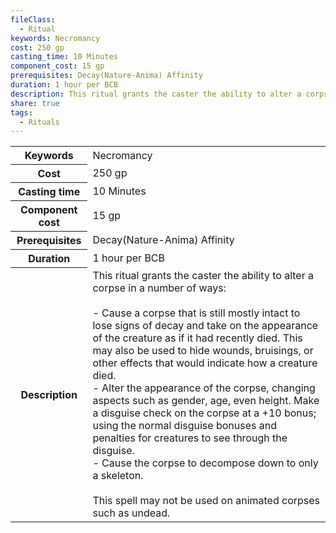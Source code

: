 ```yaml
---
fileClass:
  - Ritual
keywords: Necromancy
cost: 250 gp
casting_time: 10 Minutes
component_cost: 15 gp
prerequisites: Decay(Nature-Anima) Affinity
duration: 1 hour per BCB
description: This ritual grants the caster the ability to alter a corpse in a number of ways:<br><br>- Cause a corpse that is still mostly intact to lose signs of decay and take on the appearance of the creature as if it had recently died. This may also be used to hide wounds, bruisings, or other effects that would indicate how a creature died.<br>- Alter the appearance of the corpse, changing aspects such as gender, age, even height. Make a disguise check on the corpse at a +10 bonus; using the normal disguise bonuses and penalties for creatures to see through the disguise.<br>- Cause the corpse to decompose down to only a skeleton.<br><br>This spell may not be used on animated corpses such as undead.
share: true
tags:
  - Rituals
---
```

<p><span dir="ltr" style="overflow-x: auto;"><table><tbody><tr><th dir="ltr">Keywords</th><td dir="ltr">Necromancy</td></tr><tr><th dir="ltr">Cost</th><td dir="ltr">250 gp</td></tr><tr><th dir="ltr">Casting time</th><td dir="ltr">10 Minutes</td></tr><tr><th dir="ltr">Component cost</th><td dir="ltr">15 gp</td></tr><tr><th dir="ltr">Prerequisites</th><td dir="ltr">Decay(Nature-Anima) Affinity</td></tr><tr><th dir="ltr">Duration</th><td dir="ltr">1 hour per BCB</td></tr><tr><th dir="ltr">Description</th><td dir="ltr">This ritual grants the caster the ability to alter a corpse in a number of ways:<br><br>- Cause a corpse that is still mostly intact to lose signs of decay and take on the appearance of the creature as if it had recently died. This may also be used to hide wounds, bruisings, or other effects that would indicate how a creature died.<br>- Alter the appearance of the corpse, changing aspects such as gender, age, even height. Make a disguise check on the corpse at a +10 bonus; using the normal disguise bonuses and penalties for creatures to see through the disguise.<br>- Cause the corpse to decompose down to only a skeleton.<br><br>This spell may not be used on animated corpses such as undead.</td></tr></tbody></table></span></p>
